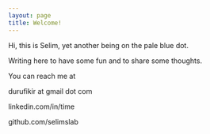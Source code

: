 ```yaml
---
layout: page
title: Welcome! 
---
```


Hi, this is Selim, yet another being on the pale blue dot. 

Writing here to have some fun and to share some thoughts.

You can reach me at 

durufikir at gmail dot com  

linkedin.com/in/time

github.com/selimslab
